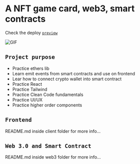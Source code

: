 # A NFT game card, web3, smart contracts

Check the deploy [`preview`](https://www.nft-card-game.walisontsx.com/)

![GIF](https://github.com/Wtheodoro/nft-card-game/blob/main/client/public/gif/avaxgods.gif)

## `Project purpose`

- Practice ethers lib
- Learn emit events from smart contracts and use on frontend
- Lear how to connect crypto wallet into smart contract
- Practice React
- Practice Tailwind
- Practice Clean Code fundamentals
- Practice UI/UX
- Practice higher order components

## `Frontend`

README.md inside client folder for more info...

## `Web 3.0 and Smart Contract`

README.md inside web3 folder for more info...
